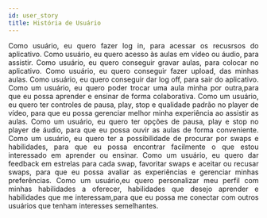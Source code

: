 ```yaml
---
id: user_story
title: História de Usuário
---
```


<p align="justify">
Como usuário, eu quero fazer log in, para acessar os recusrsos do aplicativo.
Como usuário, eu quero acesso às aulas em vídeo ou áudio, para assistir.
Como usuário, eu quero conseguir gravar aulas, para colocar no aplicativo.
Como usuário, eu quero conseguir fazer upload, das minhas aulas.
Como usuário, eu quero conseguir dar log off, para sair do aplicativo.
Como um usuário, eu quero poder trocar uma aula minha por outra,para que eu possa aprender e ensinar de forma colaborativa.
Como um usuário, eu quero ter controles de pausa, play, stop e qualidade padrão no player de vídeo, para que eu possa gerenciar melhor minha experiência ao assistir as aulas.
Como um usuário, eu quero ter opções de pausa, play e stop no player de áudio, para que eu possa ouvir as aulas de forma conveniente.
Como um usuário, eu quero ter a possibilidade de procurar por swaps e habilidades, para que eu possa encontrar facilmente o que estou interessado em aprender ou ensinar.
Como um usuário, eu quero dar feedback em estrelas para cada swap, favoritar swaps e aceitar ou recusar swaps, para que eu possa avaliar as experiências e gerenciar minhas preferências.
Como um usuário,eu quero personalizar meu perfil com minhas habilidades a oferecer, habilidades que desejo aprender e habilidades que me interessam,para que eu possa me conectar com outros usuários que tenham interesses semelhantes.
</p>
